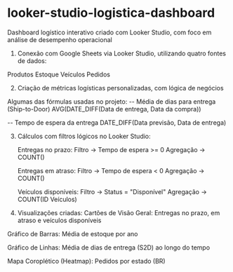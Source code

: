 # looker-studio-logistica-dashboard
Dashboard logístico interativo criado com Looker Studio, com foco em análise de desempenho operacional

1. Conexão com Google Sheets via Looker Studio, utilizando quatro fontes de dados:

Produtos
Estoque
Veículos
Pedidos

2. Criação de métricas logísticas personalizadas, com lógica de negócios

  Algumas das fórmulas usadas no projeto:
  -- Média de dias para entrega (Ship-to-Door)
AVG(DATE_DIFF(Data de entrega, Data da compra))

-- Tempo de espera da entrega
DATE_DIFF(Data previsão, Data de entrega)

3. Cálculos com filtros lógicos no Looker Studio:

    Entregas no prazo:
  Filtro → Tempo de espera >= 0
  Agregação → COUNT()

    Entregas em atraso:
  Filtro → Tempo de espera < 0
  Agregação → COUNT()

    Veículos disponíveis:
  Filtro → Status = "Disponível"
  Agregação → COUNT(ID Veículos)

4. Visualizações criadas:
Cartões de Visão Geral: Entregas no prazo, em atraso e veículos disponíveis

Gráfico de Barras: Média de estoque por ano

Gráfico de Linhas: Média de dias de entrega (S2D) ao longo do tempo

Mapa Coroplético (Heatmap): Pedidos por estado (BR)

